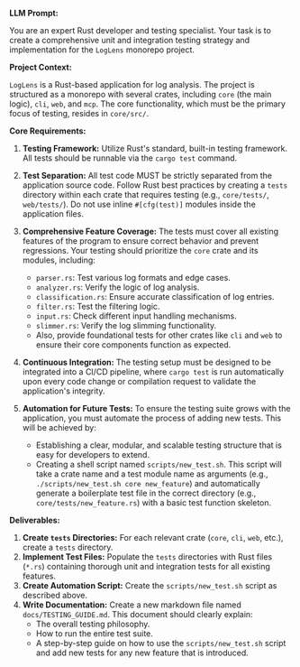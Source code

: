 **LLM Prompt:**

You are an expert Rust developer and testing specialist. Your task is to create a comprehensive unit and integration testing strategy and implementation for the `LogLens` monorepo project.

**Project Context:**

`LogLens` is a Rust-based application for log analysis. The project is structured as a monorepo with several crates, including `core` (the main logic), `cli`, `web`, and `mcp`. The core functionality, which must be the primary focus of testing, resides in `core/src/`.

**Core Requirements:**

1.  **Testing Framework:** Utilize Rust's standard, built-in testing framework. All tests should be runnable via the `cargo test` command.

2.  **Test Separation:** All test code MUST be strictly separated from the application source code. Follow Rust best practices by creating a `tests` directory within each crate that requires testing (e.g., `core/tests/`, `web/tests/`). Do not use inline `#[cfg(test)]` modules inside the application files.

3.  **Comprehensive Feature Coverage:** The tests must cover all existing features of the program to ensure correct behavior and prevent regressions. Your testing should prioritize the `core` crate and its modules, including:
    *   `parser.rs`: Test various log formats and edge cases.
    *   `analyzer.rs`: Verify the logic of log analysis.
    *   `classification.rs`: Ensure accurate classification of log entries.
    *   `filter.rs`: Test the filtering logic.
    *   `input.rs`: Check different input handling mechanisms.
    *   `slimmer.rs`: Verify the log slimming functionality.
    *   Also, provide foundational tests for other crates like `cli` and `web` to ensure their core components function as expected.

4.  **Continuous Integration:** The testing setup must be designed to be integrated into a CI/CD pipeline, where `cargo test` is run automatically upon every code change or compilation request to validate the application's integrity.

5.  **Automation for Future Tests:** To ensure the testing suite grows with the application, you must automate the process of adding new tests. This will be achieved by:
    *   Establishing a clear, modular, and scalable testing structure that is easy for developers to extend.
    *   Creating a shell script named `scripts/new_test.sh`. This script will take a crate name and a test module name as arguments (e.g., `./scripts/new_test.sh core new_feature`) and automatically generate a boilerplate test file in the correct directory (e.g., `core/tests/new_feature.rs`) with a basic test function skeleton.

**Deliverables:**

1.  **Create `tests` Directories:** For each relevant crate (`core`, `cli`, `web`, etc.), create a `tests` directory.
2.  **Implement Test Files:** Populate the `tests` directories with Rust files (`*.rs`) containing thorough unit and integration tests for all existing features.
3.  **Create Automation Script:** Create the `scripts/new_test.sh` script as described above.
4.  **Write Documentation:** Create a new markdown file named `docs/TESTING_GUIDE.md`. This document should clearly explain:
    *   The overall testing philosophy.
    *   How to run the entire test suite.
    *   A step-by-step guide on how to use the `scripts/new_test.sh` script and add new tests for any new feature that is introduced.
